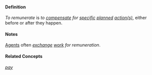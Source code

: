 #### Definition

*To remunerate* is *to [compensate](https://github.com/gcassel/Modular-Organization-Terminology/blob/master/terms/compensate.md) for [specific](https://github.com/gcassel/Modular-Organization-Terminology/blob/master/terms/specific.md) [planned](https://github.com/gcassel/Modular-Organization-Terminology/blob/master/terms/plan.md) [action(s)](https://github.com/gcassel/Modular-Organization-Terminology/blob/master/terms/action.md)*, either before or after they happen.

#### Notes

[Agents](https://github.com/gcassel/Modular-Organization-Terminology/blob/master/terms/agent.md) often *[exchange](https://github.com/gcassel/Modular-Organization-Terminology/blob/master/terms/exchange.md) [work](https://github.com/gcassel/Modular-Organization-Terminology/blob/master/terms/work.md) for remuneration*.

#### Related Concepts

*[pay](https://github.com/gcassel/Modular-Organization-Terminology/blob/master/terms/pay.md)*
